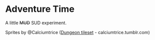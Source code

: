 # Adventure Time

A little ~~MUD~~ SUD experiment.



Sprites by @Calciumtrice ([Dungeon tileset](http://opengameart.org/content/dungeon-tileset-1) - calciumtrice.tumblr.com)